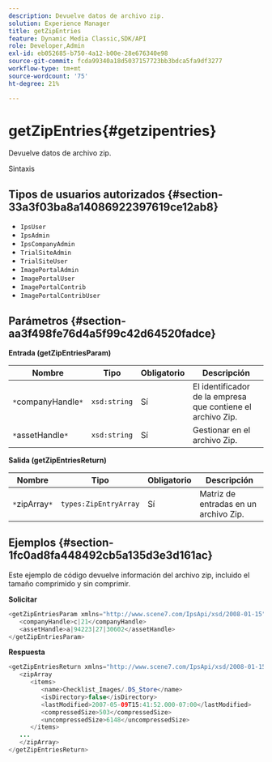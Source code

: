 ```yaml
---
description: Devuelve datos de archivo zip.
solution: Experience Manager
title: getZipEntries
feature: Dynamic Media Classic,SDK/API
role: Developer,Admin
exl-id: eb052685-b750-4a12-b00e-28e676340e98
source-git-commit: fcda99340a18d5037157723bb3bdca5fa9df3277
workflow-type: tm+mt
source-wordcount: '75'
ht-degree: 21%

---
```


# getZipEntries{#getzipentries}

Devuelve datos de archivo zip.

Sintaxis

## Tipos de usuarios autorizados {#section-33a3f03ba8a14086922397619ce12ab8}

* `IpsUser`
* `IpsAdmin`
* `IpsCompanyAdmin`
* `TrialSiteAdmin`
* `TrialSiteUser`
* `ImagePortalAdmin`
* `ImagePortalUser`
* `ImagePortalContrib`
* `ImagePortalContribUser`

## Parámetros {#section-aa3f498fe76d4a5f99c42d64520fadce}

**Entrada (getZipEntriesParam)**

| Nombre | Tipo | Obligatorio | Descripción |
|---|---|---|---|
| `*`companyHandle`*` | `xsd:string` | Sí | El identificador de la empresa que contiene el archivo Zip. |
| `*`assetHandle`*` | `xsd:string` | Sí | Gestionar en el archivo Zip. |

**Salida (getZipEntriesReturn)**

| Nombre | Tipo | Obligatorio | Descripción |
|---|---|---|---|
| `*`zipArray`*` | `types:ZipEntryArray` | Sí | Matriz de entradas en un archivo Zip. |

## Ejemplos {#section-1fc0ad8fa448492cb5a135d3e3d161ac}

Este ejemplo de código devuelve información del archivo zip, incluido el tamaño comprimido y sin comprimir.

**Solicitar**

```java
<getZipEntriesParam xmlns="http://www.scene7.com/IpsApi/xsd/2008-01-15">
   <companyHandle>c|21</companyHandle>
   <assetHandle>a|94223|27|30602</assetHandle>
</getZipEntriesParam>
```

**Respuesta**

```java
<getZipEntriesReturn xmlns="http://www.scene7.com/IpsApi/xsd/2008-01-15">
   <zipArray
      <items>
         <name>Checklist_Images/.DS_Store</name>
         <isDirectory>false</isDirectory>
         <lastModified>2007-05-09T15:41:52.000-07:00</lastModified>
         <compressedSize>503</compressedSize>
         <uncompressedSize>6148</uncompressedSize>
      </items>
   ...
   </zipArray>
</getZipEntriesReturn>
```
